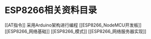 # ESP8266相关资料目录
[[AT指令]]
采用Arduino架构进行编程
[[ESP8266_NodeMCU开发板]]
[[ESP8266_网络基础]]
[[ESP8266_模式]]
[[ESP8266_网络服务器实现]]





